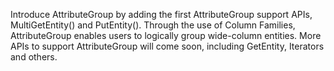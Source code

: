 Introduce AttributeGroup by adding the first AttributeGroup support APIs, MultiGetEntity() and PutEntity(). Through the use of Column Families, AttributeGroup enables users to logically group wide-column entities. More APIs to support AttributeGroup will come soon, including GetEntity, Iterators and others.
